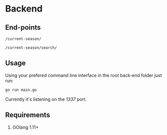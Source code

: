 # Backend

## End-points
 ```
 /current-season/
 ```
```
/current-season/search/
```

## Usage
Using your prefered command line interface in the root back-end folder just run:

```
go run main.go
```

Currently it's listening on the *1337* port.

## Requirements

1. GOlang 1.11+
